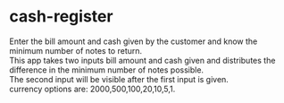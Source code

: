 # cash-register
Enter the bill amount and cash given by the customer and know the minimum number of notes to return.  
This app takes two inputs bill amount and cash given and distributes the difference in the minimum number of notes possible.   
The second input will be visible after the first input is given.  
currency options are: 2000,500,100,20,10,5,1.  

